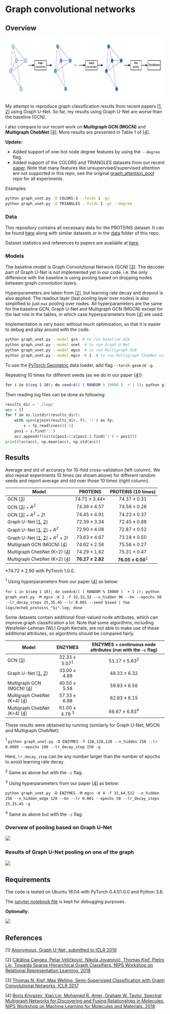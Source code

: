 # Graph convolutional networks

## Overview

<img src="figs/overview.png" height="192">

My attempt to reproduce graph classification results from recent papers [[1](https://openreview.net/forum?id=HJePRoAct7), [2](https://arxiv.org/abs/1811.01287)] using Graph U-Net. So far, my results using Graph U-Net are worse than the baseline (GCN).

I also compare to our recent work on **Multigraph GCN (MGCN)** and **Multigraph ChebNet** [[4](https://arxiv.org/abs/1811.09595)]. More results are presented in Table 1 of [[4](https://arxiv.org/abs/1811.09595)].


**Update:**

- Added support of one-hot node degree features by using the `--degree` flag.
- Added support of the COLORS and TRIANGLES datasets from our recent [paper](https://arxiv.org/abs/1905.02850).
Note that many features like unsupervised/supervised attention are not supported in this repo, see the original [graph_attention_pool](https://github.com/bknyaz/graph_attention_pool) repo for all experiments.

Examples:

```bash
python graph_unet.py -D COLORS-3 --folds 1 -gc
python graph_unet.py -D TRIANGLES --folds 1 -gc --degree
```

### Data
This repository contains all necessary data for the PROTEINS dataset. It can be found [here](https://ls11-www.cs.tu-dortmund.de/people/morris/graphkerneldatasets/) along with similar datasets or in the [data](data) folder of this repo.

Dataset statistics and references to papers are available at [here](https://ls11-www.cs.tu-dortmund.de/staff/morris/graphkerneldatasets).


### Models
The baseline model is Graph Convolutional Network (GCN) [[3](https://arxiv.org/abs/1609.02907)].
The decoder part of Graph U-Net is not implemented yet in our code, i.e. the only difference with the baseline is using pooling based on dropping nodes between graph convolution layers.

Hyperparameters are taken from [[2](https://arxiv.org/abs/1811.01287)], but learning rate decay and dropout is also applied. The readout layer (last pooling layer over nodes) is also simplified to just `max` pooling over nodes.
All hyperparameters are the same for the baseline GCN, Graph U-Net and Multigraph GCN (MGCN) except for the last row in the tables, in which case hyperparameters from [[4](https://arxiv.org/abs/1811.09595)] are used.

Implementation is very basic without much optimization, so that it is easier to debug and play around with the code.

```bash
python graph_unet.py --model gcn  # to run baseline GCN
python graph_unet.py --model unet  # to run Graph U-Net
python graph_unet.py --model mgcn  # to run Multigraph GCN
python graph_unet.py --model mgcn -K 2  # to run Multigraph ChebNet with filter scale K = 2
```

To use the [PyTorch Geometric](https://github.com/rusty1s/pytorch_geometric) data loader, add flag `--torch-geom` or `-g`.

Repeating 10 times for different seeds (as we do in our paper [[4](https://arxiv.org/abs/1811.09595)]):
```bash
for i in $(seq 1 10); do seed=$(( ( RANDOM % 10000 )  + 1 )); python graph_unet.py --model gcn --seed $seed | tee logs/gcn_proteins_"$i".log; done
```

Then reading log files can be done as following:
```python
results_dir = './logs'
acc = []
for f in os.listdir(results_dir):
    with open(pjoin(results_dir, f), 'r') as fp:
        s = fp.readlines()[-1]        
    pos1 = s.find(':')
    acc.append(float(s[pos1+1:s[pos1:].find('(') + pos1]))
print(len(acc), np.mean(acc), np.std(acc))
```

## Results

Average and std of accuracy for 10-fold cross-validation (left column). We also repeat experiments 10 times (as shown above) for different random seeds and report average and std over those 10 times (right column).

| Model                 | PROTEINS | PROTEINS (10 times)
| --------------------- |:-------------:|:-------------:|
| GCN [[3](https://arxiv.org/abs/1609.02907)]                                   | 74.71 ± 3.44* | 74.37 ± 0.31 |
| GCN [[3](https://arxiv.org/abs/1609.02907)] + *A<sup>2</sup>*                 | 74.36 ± 4.57 | 74.56 ± 0.26 |
| GCN [[3](https://arxiv.org/abs/1609.02907)] + *A<sup>2</sup>* + *2I*          | 74.45 ± 4.91 | 74.23 ± 0.37 |
| Graph U-Net [[1](https://openreview.net/forum?id=HJePRoAct7), [2](https://arxiv.org/abs/1811.01287)]                           | 72.39 ± 3.34 | 72.45 ± 0.88 |
| Graph U-Net [[1](https://openreview.net/forum?id=HJePRoAct7), [2](https://arxiv.org/abs/1811.01287)] + *A<sup>2</sup>*         | 72.90 ± 4.08 | 72.87 ± 0.52 |
| Graph U-Net [[1](https://openreview.net/forum?id=HJePRoAct7), [2](https://arxiv.org/abs/1811.01287)] + *A<sup>2</sup>* + *2I*  | 73.63 ± 4.67 | 73.18 ± 0.50 |
| Multigraph GCN (MGCN) [[4](https://arxiv.org/abs/1811.09595)]  | 74.62 ± 2.56 | 75.56 ± 0.27 |
| Multigraph ChebNet (K=2) [[4](https://arxiv.org/abs/1811.09595)] | 74.29 ± 1.82 |	75.31 ± 0.47 |
| Multigraph ChebNet (K=2) [[4](https://arxiv.org/abs/1811.09595)] | **76.27 ± 2.82** |  **76.05 ± 0.50**<sup>1</sup> |

*74.72 ± 2.90 with PyTorch 1.0.0.


<sup>1</sup>
Using hyperparameters from our paper [[4](https://arxiv.org/abs/1811.09595)] as below:

```for i in $(seq 1 10); do seed=$(( ( RANDOM % 10000 )  + 1 )); python graph_unet.py -M mgcn -K 2 -f 32,32,32 --n_hidden 96 --bn --epochs 50 --lr_decay_steps 25,35,45 --lr 0.001 --seed $seed | tee logs/mcheb_proteins_"$i".log; done```

Some datasets contain additional float-valued node attributes, which can improve graph classification a lot.
Note that some algorithms, including Weisfeiler-Lehman (WL) Graph Kernels, are not able to make use of these
additional attributes, so algorithms should be compared fairly.

| Model                 | ENZYMES | ENZYMES + continuous node attributes (run with the `-c` flag)
| --------------------- |:-------------:|:-------------:|
| GCN [[3](https://arxiv.org/abs/1609.02907)] | 32.33 ± 5.07<sup>1</sup> | 51.17 ± 5.63<sup>2</sup> |
| Graph U-Net [[1](https://openreview.net/forum?id=HJePRoAct7), [2](https://arxiv.org/abs/1811.01287)] | 33.00 ± 4.88 | 48.33 ± 6.32 |
| Multigraph GCN (MGCN) [[4](https://arxiv.org/abs/1811.09595)] | 40.50 ± 5.58 | 59.83 ± 6.56 |
| Multigraph ChebNet (K=4) [[4](https://arxiv.org/abs/1811.09595)]  | 57.33 ± 6.88 |	62.83 ± 6.15 |
| Multigraph ChebNet (K=4) [[4](https://arxiv.org/abs/1811.09595)]  | 61.00 ± 4.78 <sup>3</sup> | 66.67 ± 6.83<sup>4</sup> |

These results were obtained by running (similarly for Graph U-Net, MGCN and Multigraph ChebNet):

<sup>1</sup>
```python graph_unet.py -D ENZYMES -f 128,128,128 --n_hidden 256 --lr 0.0005 --epochs 100 --lr_decay_step 150 -g```

Here, `lr_decay_step` can be any number larger than the number of epochs to avoid learning rate decay.

<sup>2</sup>
Same as above but with the `-c` flag.

<sup>3</sup>
Using hyperparameters from our paper [[4](https://arxiv.org/abs/1811.09595)] as below:

```python graph_unet.py -D ENZYMES -M mgcn -K 4 -f 32,64,512 --n_hidden 256 --n_hidden_edge 128 --bn --lr 0.001 --epochs 50 --lr_decay_steps 25,35,45 -g```

<sup>4</sup>
Same as above but with the `-c` flag.


### Overvew of pooling based on Graph U-Net
<img src="figs/overview_graph_unet.png" height="192">

### Results of Graph U-Net pooling on one of the graph

<img src="figs/fig.png" height="192">

## Requirements

The code is tested on Ubuntu 16.04 with PyTorch 0.4.1/1.0.0 and Python 3.6.

The [jupyter notebook file](graph_unet.ipynb) is kept for debugging purposes.

**Optionally**:

<a href="https://github.com/rusty1s/pytorch_geometric">
<img src="https://raw.githubusercontent.com/rusty1s/pytorch_geometric/master/docs/source/_static/img/pyg_logo_text.svg?sanitize=true" height="64">
</a>


## References

[1] [Anonymous, Graph U-Net, submitted to ICLR 2019](https://openreview.net/forum?id=HJePRoAct7)

[2] [Cătălina Cangea, Petar Veličković, Nikola Jovanović, Thomas Kipf, Pietro Liò, Towards Sparse Hierarchical Graph Classifiers, NIPS Workshop on Relational Representation Learning, 2018](https://arxiv.org/abs/1811.01287)

[3] [Thomas N. Kipf, Max Welling, Semi-Supervised Classification with Graph Convolutional Networks, ICLR 2017](https://arxiv.org/abs/1609.02907)

[4] [Boris Knyazev, Xiao Lin, Mohamed R. Amer, Graham W. Taylor, Spectral Multigraph Networks for Discovering and Fusing Relationships in Molecules, NIPS Workshop on Machine Learning for Molecules and Materials, 2018](https://arxiv.org/abs/1811.09595)
